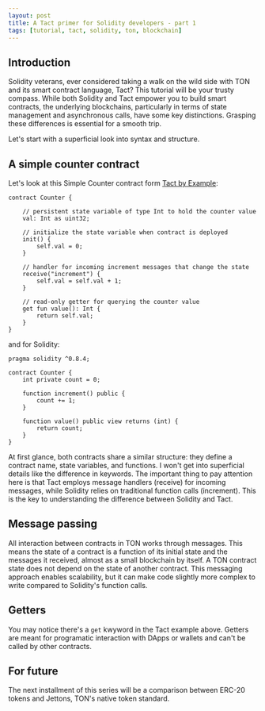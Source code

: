 ```yaml
---
layout: post
title: A Tact primer for Solidity developers - part 1
tags: [tutorial, tact, solidity, ton, blockchain]
---
```


## Introduction

Solidity veterans, ever considered taking a walk on the wild side with TON and its smart contract language, Tact? This tutorial will be your trusty compass. While both Solidity and Tact empower you to build smart contracts, the underlying blockchains, particularly in terms of state management and asynchronous calls, have some key distinctions. Grasping these differences is essential for a smooth trip.

Let's start with a superficial look into syntax and structure.

## A simple counter contract

Let's look at this Simple Counter contract form [Tact by Example](https://tact-by-example.org/01-a-simple-counter):

```tact
contract Counter {

    // persistent state variable of type Int to hold the counter value
    val: Int as uint32;

    // initialize the state variable when contract is deployed
    init() {
        self.val = 0;
    }

    // handler for incoming increment messages that change the state
    receive("increment") {
        self.val = self.val + 1;
    }

    // read-only getter for querying the counter value
    get fun value(): Int {
        return self.val;
    }
}
```

and for Solidity:

```solidity
pragma solidity ^0.8.4;

contract Counter {
    int private count = 0;

    function increment() public {
        count += 1;
    }

    function value() public view returns (int) {
        return count;
    }
}
```

At first glance, both contracts share a similar structure: they define a contract name, state variables, and functions. I won't get into superficial details like the difference in keywords. The important thing to pay attention here is that Tact employs message handlers (receive) for incoming messages, while Solidity relies on traditional function calls (increment). This is the key to understanding the difference between Solidity and Tact.

## Message passing

All interaction between contracts in TON works through messages. This means the state of a contract is a function of its initial state and the messages it received, almost as a small blockchain by itself. A TON contract state does not depend on the state of another contract. This messaging approach enables scalability, but it can make code slightly more complex to write compared to Solidity's function calls.

## Getters

You may notice there's a `get` kwyword in the Tact example above. Getters are meant for programatic interaction with DApps or wallets and can't be called by other contracts.

## For future

The next installment of this series will be a comparison between ERC-20 tokens and Jettons, TON's native token standard.
